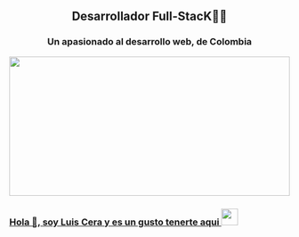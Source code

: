 <h2 align="center">Desarrollador Full-StacK👨‍💻</h2>
<h3  align="center" >Un apasionado al desarrollo web, de Colombia</h3>
<a href="www.linkedin.com/in/luiscerasanjuan">
   <img  align="center" height="250px" width="100%" src="https://somospnt.com/images/blog/cover/principal.jpg"/>
   <h3 align="left">Hola 👋, soy Luis Cera y es un gusto tenerte aqui <img src="./src/wave.gif" width="30px"></h3>
